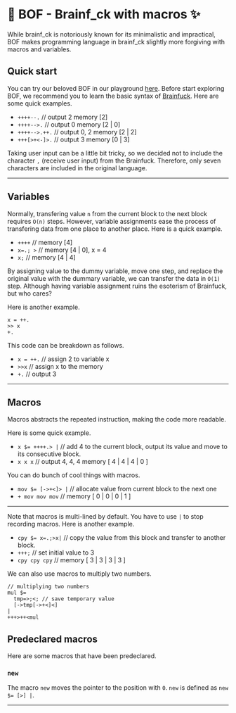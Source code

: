 # 🧠 BOF - Brainf_ck with macros ✨
While brainf_ck is notoriously known for its minimalistic and impractical, BOF makes programming language in brainf_ck slightly more forgiving with macros and variables.

## Quick start
You can try our beloved BOF in our playground <u>here</u>.
Before start exploring BOF, we recommend you to learn the basic syntax of [<u>Brainfuck</u>](https://en.wikipedia.org/wiki/Brainfuck).
Here are some quick examples.
- `++++--.` // output 2 memory [2]
- `++++-->.` // output 0 memory [2 | 0]
- `++++-->.++.` // output 0, 2 memory [2 | 2]
- `+++[>+<-]>.` // output 3 memory [0 | 3]

Taking user input can be a little bit tricky, so we decided not to include the character `,` (receive user input) from the Brainfuck. Therefore, only seven characters are included in the original language.

---
## Variables
Normally, transfering value `n` from the current block to the next block requires `O(n)` steps. 
However, variable assignments ease the process of transfering data from one place to another place. Here is a quick example.


- `++++` // memory [4]
- `x=.; >` // memory [4 | 0], x = 4
- `x;` // memory [4 | 4]

By assigning value to the dummy variable, move one step, and replace the original value with the dummary variable, we can transfer the data in `O(1)` step. Although having variable assignment ruins the esoterism of Brainfuck, but who cares? 

Here is another example. 

```
x = ++.
>> x
+.
```
This code can be breakdown as follows.
- `x = ++.` // assign 2 to variable x
- `>>x` // assign x to the memory
- `+.` // output 3
---
## Macros
Macros abstracts the repeated instruction, making the code more readable.

Here is some quick example.

- `x $= ++++.> |`  // add 4 to the current block, output its value and move to its consecutive block.
-  `x x x` // output 4, 4, 4 memory [ 4 | 4 | 4 | 0 ]

You can do bunch of cool things with macros.

- `mov $= [->+<]> |` // allocate value from current block to the next one
- `+ mov mov mov` // memory [ 0 | 0 | 0 | 1 ]

---

Note that macros is multi-lined by default. You have to use `|` to stop recording macros. Here is another example.

- `cpy $= x=.;>x|` // copy the value from this block and transfer to another block.
- `+++;` // set initial value to 3
- `cpy cpy cpy` // memory [ 3 | 3 | 3 | 3 ]


We can also use macros to multiply two numbers.
```
// multiplying two numbers 
mul $= 
  tmp=>;<; // save temporary value
  [->tmp[->+<]<]
|
+++>++<mul
```
## Predeclared macros

Here are some macros that have been predeclared. 

### `new` 

The macro `new` moves the pointer to the position with `0`.
`new` is defined as `new $= [>] |`.

---